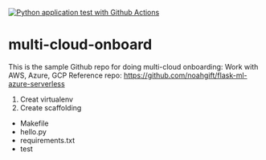 [![Python application test with Github Actions](https://github.com/hinhvudinh/multi-cloud-onboard/actions/workflows/main.yml/badge.svg)](https://github.com/hinhvudinh/multi-cloud-onboard/actions/workflows/main.yml)

# multi-cloud-onboard
This is the sample Github repo for doing multi-cloud onboarding: Work with AWS, Azure, GCP
Reference repo: https://github.com/noahgift/flask-ml-azure-serverless
1. Creat virtualenv
2. Create scaffolding


* Makefile
* hello.py
* requirements.txt
* test
